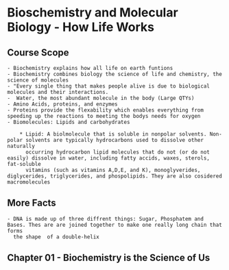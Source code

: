 # Bioschemistry and Molecular Biology - How Life Works

## Course Scope

    - Biochemistry explains how all life on earth funtions
    - Biochemistry combines biology the science of life and chemistry, the science of molecules
    - "Every single thing that makes people alive is due to biological molecules and their interactions.
    -  Water, the most abundant molecule in the body (Large QTYs)
    - Amino Acids, proteins, and enzymes
    - Proteins provide the flexability which enables everything from speeding up the reactions to meeting the bodys needs for oxygen
    - Biomolecules: Lipids and carbohydrates
        
        * Lipid: A biolmolecule that is soluble in nonpolar solvents. Non-polar solvents are typically hydrocarbons used to dissolve other naturally 
          occurring hydrocarbon lipid molecules that do not (or do not easily) dissolve in water, including fatty accids, waxes, sterols, fat-soluble
          vitamins (such as vitamins A,D,E, and K), monoglyverides, diglycerides, triglycerides, and phospolipids. They are also cosidered macromolecules

## More Facts
    - DNA is made up of three diffrent things: Sugar, Phosphatem and Bases. Thes are are joined together to make one really long chain that forms
      the shape  of a double-helix

## Chapter 01 - Biochemistry is the Science of Us
    
